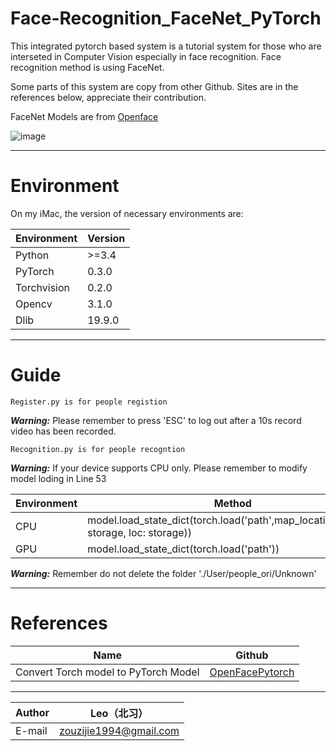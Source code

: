 Face-Recognition_FaceNet_PyTorch
===========================
This integrated pytorch based system is a tutorial system for those who are interseted in Computer Vision especially in face recognition. Face recognition method is using FaceNet.

Some parts of this system are copy from other Github. Sites are in the references below, appreciate their contribution.

FaceNet Models are from [Openface](https://cmusatyalab.github.io/openface/ "悬停显示")

![image](https://github.com/BeiXi1949/Face-Recognition_FaceNet_PyTorch/blob/master/test.jpeg)
****
# Environment  

On my iMac, the version of necessary environments are:

|Environment|Version|
|---|---
|Python|>=3.4
|PyTorch|0.3.0
|Torchvision|0.2.0
|Opencv|3.1.0
|Dlib|19.9.0
****
# Guide
```
Register.py is for people registion
```
___Warning:___ Please remember to press 'ESC' to log out after a 10s record video has been recorded. 

```
Recognition.py is for people recogntion
```
___Warning:___ If your device supports CPU only. Please remember to modify model loding in Line 53

|Environment|Method|
|---|---
|CPU|model.load_state_dict(torch.load('path',map_location=lambda storage, loc: storage))
|GPU|model.load_state_dict(torch.load('path'))

___Warning:___ Remember do not delete the folder './User/people_ori/Unknown'
****
# References  

|Name|Github|
|----|-----|
|Convert Torch model to PyTorch Model|[OpenFacePytorch](https://github.com/thnkim/OpenFacePytorch "悬停显示")
****
|Author|Leo（北习）|
|---|---
|E-mail|zouzijie1994@gmail.com
